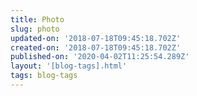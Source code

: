 ```yaml
---
title: Photo
slug: photo
updated-on: '2018-07-18T09:45:18.702Z'
created-on: '2018-07-18T09:45:18.702Z'
published-on: '2020-04-02T11:25:54.289Z'
layout: '[blog-tags].html'
tags: blog-tags
---
```



